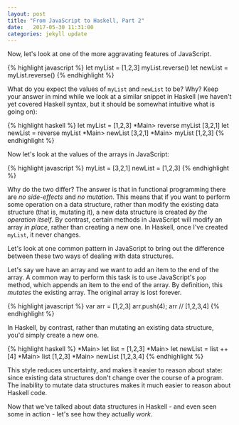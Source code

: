 ```yaml
---
layout: post
title: "From JavaScript to Haskell, Part 2"
date:   2017-05-30 11:31:00
categories: jekyll update
---
```


Now, let's look at one of the more aggravating features of JavaScript.

{% highlight javascript %}
let myList = [1,2,3]
myList.reverse()
let newList = myList.reverse()
{% endhighlight %}

What do you expect the values of `myList` and `newList` to be? Why? Keep your answer in mind while we look at a similar snippet in Haskell (we haven't yet covered Haskell syntax, but it should be somewhat intuitive what is going on):

{% highlight haskell %}
let myList = [1,2,3]
*Main> reverse myList
[3,2,1]
let newList = reverse myList
*Main> newList
[3,2,1]
*Main> myList
[1,2,3]
{% endhighlight %}

Now let's look at the values of the arrays in JavaScript:

{% highlight javascript %}
myList = [3,2,1]
newList = [1,2,3]
{% endhighlight %}

Why do the two differ? The answer is that in functional programming there are _no side-effects_ and _no mutation_. This means that if you want to perform some operation on a data structure, rather than modify the existing data structure (that is, mutating it), a new data structure is created _by the operation itself_. By contrast, certain methods in JavaScript will modify an array _in place_, rather than creating a new one. In Haskell, once I've created `myList`, it never changes.

Let's look at one common pattern in JavaScript to bring out the difference between these two ways of dealing with data structures.

Let's say we have an array and we want to add an item to the end of the array. A common way to perform this task is to use JavaScript's `pop` method, which appends an item to the end of the array. By definition, this _mutates_ the existing array. The original array is lost forever.

{% highlight javascript %}
var arr = [1,2,3]
arr.push(4);
arr // [1,2,3,4]
{% endhighlight %}

In Haskell, by contrast, rather than mutating an existing data structure, you'd simply create a new one.

{% highlight haskell %}
*Main> let list  = [1,2,3]
*Main> let newList = list ++ [4]
*Main> list
[1,2,3]
*Main> newList
[1,2,3,4]
{% endhighlight %}

This style reduces uncertainty, and makes it easier to reason about state: since existing data structures don't change over the course of a program. The inability to mutate data structures makes it much easier to reason about Haskell code.

Now that we've talked about data structures in Haskell - and even seen some in action - let's see how they actually _work_.